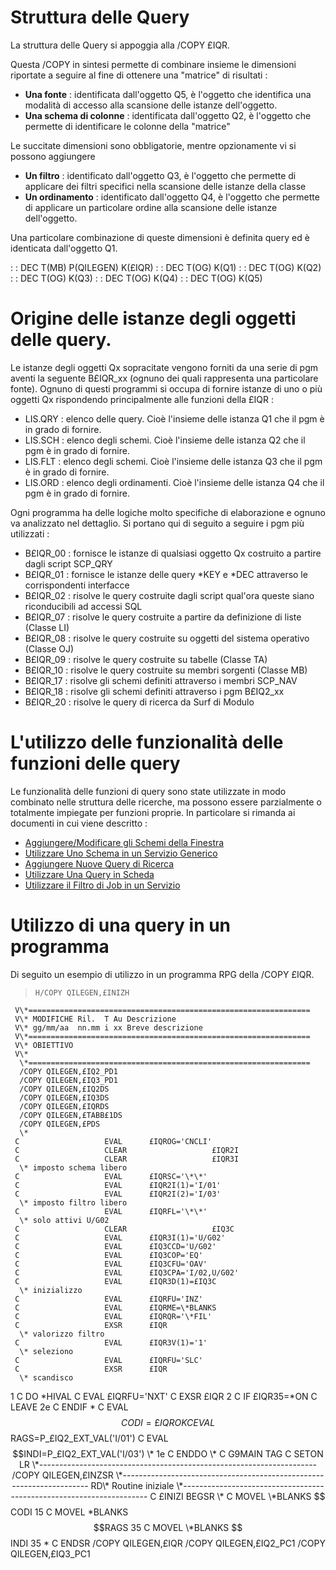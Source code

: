 # Struttura delle Query

La struttura delle Query si appoggia alla /COPY £IQR.

Questa /COPY in sintesi permette di combinare insieme le dimensioni riportate a seguire al fine di ottenere una "matrice" di risultati : 
-  **Una fonte** :  identificata dall'oggetto Q5, è l'oggetto che identifica una modalità di accesso alla scansione delle istanze dell'oggetto.
-  **Una schema di colonne** :  identificata dall'oggetto Q2, è l'oggetto che permette di identificare le colonne della "matrice"

Le succitate dimensioni sono obbligatorie, mentre opzionamente vi si possono aggiungere
-  **Un filtro** :  identificato dall'oggetto Q3, è l'oggetto che permette di applicare dei filtri specifici nella scansione delle istanze della classe
-  **Un ordinamento** :  identificato dall'oggetto Q4, è l'oggetto che permette di applicare un particolare ordine alla scansione delle istanze dell'oggetto.

Una particolare combinazione di queste dimensioni è definita query ed è identicata dall'oggetto Q1.

 :  : DEC T(MB) P(QILEGEN) K(£IQR)
 :  : DEC T(OG)  K(Q1)
 :  : DEC T(OG)  K(Q2)
 :  : DEC T(OG)  K(Q3)
 :  : DEC T(OG)  K(Q4)
 :  : DEC T(OG)  K(Q5)

# Origine delle istanze degli oggetti delle query.

Le istanze degli oggetti Qx sopracitate vengono forniti da una serie di pgm aventi la seguente B£IQR_xx (ognuno dei quali rappresenta una particolare fonte). Ognuno di questi programmi si occupa di fornire istanze di uno o più oggetti Qx rispondendo principalmente alle funzioni della £IQR : 
-  LIS.QRY :  elenco delle query. Cioè l'insieme delle istanza Q1 che il pgm è in grado di fornire.
-  LIS.SCH :  elenco degli schemi. Cioè l'insieme delle istanza Q2 che il pgm è in grado di fornire.
-  LIS.FLT :  elenco degli schemi. Cioè l'insieme delle istanza Q3 che il pgm è in grado di fornire.
-  LIS.ORD :  elenco degli ordinamenti. Cioè l'insieme delle istanza Q4 che il pgm è in grado di fornire.

Ogni programma ha delle logiche molto specifiche di elaborazione e ognuno va analizzato nel dettaglio. Si portano qui di seguito a seguire i pgm più utilizzati : 
-  B£IQR_00 :  fornisce le istanze di qualsiasi oggetto Qx costruito a partire dagli script SCP_QRY
-  B£IQR_01 :  fornisce le istanze delle query \*KEY e \*DEC attraverso le corrispondenti interfacce
-  B£IQR_02 :  risolve le query costruite dagli script qual'ora queste siano riconducibili ad accessi SQL
-  B£IQR_07 :  risolve le query costruite a partire da definizione di liste (Classe LI)
-  B£IQR_08 :  risolve le query costruite su oggetti del sistema operativo (Classe OJ)
-  B£IQR_09 :  risolve le query costruite su tabelle (Classe TA)
-  B£IQR_10 :  risolve le query costruite su membri sorgenti (Classe MB)
-  B£IQR_17 :  risolve gli schemi definiti attraverso i membri SCP_NAV
-  B£IQR_18 :  risolve gli schemi definiti attraverso i pgm B£IQ2_xx
-  B£IQR_20 :  risolve le query di ricerca da Surf di Modulo

# L'utilizzo delle funzionalità delle funzioni delle query

Le funzionalità delle funzioni di query sono state utilizzate in modo combinato nelle struttura delle ricerche, ma possono essere parzialmente o totalmente impiegate per funzioni proprie. In particolare si rimanda ai documenti in cui viene descritto : 
- [Aggiungere/Modificare gli Schemi della Finestra](Sorgenti/DOC/TA/B£AMO/B£EQRY_A03)
- [Utilizzare Uno Schema in un Servizio Generico](Sorgenti/DOC/TA/B£AMO/B£EQRY_A04)
- [Aggiungere Nuove Query di Ricerca](Sorgenti/DOC/TA/B£AMO/B£EQRY_A05)
- [Utilizzare Una Query in Scheda](Sorgenti/DOC/TA/B£AMO/B£EQRY_A06)
- [Utilizzare il Filtro di Job in un Servizio](Sorgenti/DOC/TA/B£AMO/B£EQRY_A07)

# Utilizzo di una query in un programma

Di seguito un esempio di utilizzo in un programma RPG della /COPY £IQR.

>     H/COPY QILEGEN,£INIZH
     V\*===============================================================
     V\* MODIFICHE Ril.  T Au Descrizione
     V\* gg/mm/aa  nn.mm i xx Breve descrizione
     V\*===============================================================
     V\* OBIETTIVO
     V\*
      \*===============================================================
      /COPY QILEGEN,£IQ2_PD1
      /COPY QILEGEN,£IQ3_PD1
      /COPY QILEGEN,£IQ2DS
      /COPY QILEGEN,£IQ3DS
      /COPY QILEGEN,£IQRDS
      /COPY QILEGEN,£TABB£1DS
      /COPY QILEGEN,£PDS
      \*
     C                   EVAL      £IQROG='CNCLI'
     C                   CLEAR                   £IQR2I
     C                   CLEAR                   £IQR3I
      \* imposto schema libero
     C                   EVAL      £IQRSC='\*\*'
     C                   EVAL      £IQR2I(1)='I/01'
     C                   EVAL      £IQR2I(2)='I/03'
      \* imposto filtro libero
     C                   EVAL      £IQRFL='\*\*'
      \* solo attivi U/G02
     C                   CLEAR                   £IQ3C
     C                   EVAL      £IQR3I(1)='U/G02'
     C                   EVAL      £IQ3CCD='U/G02'
     C                   EVAL      £IQ3COP='EQ'
     C                   EVAL      £IQ3CFU='OAV'
     C                   EVAL      £IQ3CPA='I/02,U/G02'
     C                   EVAL      £IQR3D(1)=£IQ3C
      \* inizializzo
     C                   EVAL      £IQRFU='INZ'
     C                   EVAL      £IQRME=\*BLANKS
     C                   EVAL      £IQRQR='\*FIL'
     C                   EXSR      £IQR
      \* valorizzo filtro
     C                   EVAL      £IQR3V(1)='1'
      \* seleziono
     C                   EVAL      £IQRFU='SLC'
     C                   EXSR      £IQR
      \* scandisco
1    C                   DO        \*HIVAL
     C                   EVAL      £IQRFU='NXT'
     C                   EXSR      £IQR
2    C                   IF        £IQR35=\*ON
     C                   LEAVE
2e   C                   ENDIF
      \*
     C                   EVAL      $$CODI=£IQROK
     C                   EVAL      $$RAGS=P_£IQ2_EXT_VAL('I/01')
     C                   EVAL      $$INDI=P_£IQ2_EXT_VAL('I/03')
      \*
1e   C                   ENDDO
      \*
     C     G9MAIN        TAG
     C                   SETON                                        LR
      \*---------------------------------------------------------------------
      /COPY QILEGEN,£INZSR
      \*---------------------------------------------------------------------
    RD\* Routine iniziale
      \*---------------------------------------------------------------------
     C     £INIZI        BEGSR
      \*
     C                   MOVEL     \*BLANKS       $$CODI           15
     C                   MOVEL     \*BLANKS       $$RAGS           35
     C                   MOVEL     \*BLANKS       $$INDI           35
      \*
     C                   ENDSR
      /COPY QILEGEN,£IQR
      /COPY QILEGEN,£IQ2_PC1
      /COPY QILEGEN,£IQ3_PC1
























